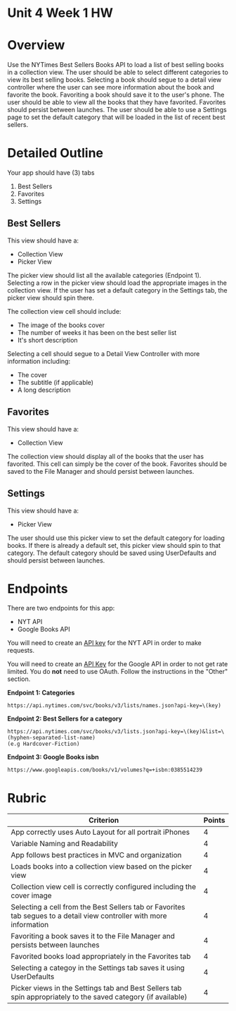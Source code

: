 # Unit 4 Week 1 HW


# Overview

Use the NYTimes Best Sellers Books API to load a list of best selling books in a collection view.   The user should be able to select different categories to view its best selling books.  Selecting a book should segue to a detail view controller where the user can see more information about the book and favorite the book.  Favoriting a book should save it to the user's phone.  The user should be able to view all the books that they have favorited.  Favorites should persist between launches.  The user should be able to use a Settings page to set the default category that will be loaded in the list of recent best sellers.


# Detailed Outline

Your app should have (3) tabs

1. Best Sellers
2. Favorites
3. Settings

## Best Sellers

This view should have a:

- Collection View
- Picker View

The picker view should list all the available categories (Endpoint 1).  Selecting a row in the picker view should load the appropriate images in the collection view.  If the user has set a default category in the Settings tab, the picker view should spin there.

The collection view cell should include:

- The image of the books cover
- The number of weeks it has been on the best seller list
- It's short description

Selecting a cell should segue to a Detail View Controller with more information including:

- The cover
- The subtitle (if applicable)
- A long description

## Favorites

This view should have a:

- Collection View

The collection view should display all of the books that the user has favorited.  This cell can simply be the cover of the book.  Favorites should be saved to the File Manager and should persist between launches.

## Settings

This view should have a:

- Picker View

The user should use this picker view to set the default category for loading books.  If there is already a default set, this picker view should spin to that category.  The default category should be saved using UserDefaults and should persist between launches.



# Endpoints

There are two endpoints for this app:

- NYT API
- Google Books API

You will need to create an [API key](http://developer.nytimes.com/signup) for the NYT API in order to make requests.

You will need to create an [API Key](https://developers.google.com/books/docs/v1/using#APIKey) for the Google API in order to not get rate limited.  You do **not** need to use OAuth.  Follow the instructions in the "Other" section.

**Endpoint 1: Categories**

```
https://api.nytimes.com/svc/books/v3/lists/names.json?api-key=\(key)
```

**Endpoint 2: Best Sellers for a category**

```
https://api.nytimes.com/svc/books/v3/lists.json?api-key=\(key)&list=\(hyphen-separated-list-name)
(e.g Hardcover-Fiction)
```

**Endpoint 3: Google Books isbn**

```
https://www.googleapis.com/books/v1/volumes?q=+isbn:0385514239
```

# Rubric

|Criterion|Points|
|---|---|
| App correctly uses Auto Layout for all portrait iPhones | 4 |
| Variable Naming and Readability | 4 |
| App follows best practices in MVC and organization | 4 |
| Loads books into a collection view based on the picker view | 4 |
| Collection view cell is correctly configured including the cover image | 4 |
| Selecting a cell from the Best Sellers tab or Favorites tab segues to a detail view controller with more information | 4 |
| Favoriting a book saves it to the File Manager and persists between launches | 4 |
| Favorited books load appropriately in the Favorites tab | 4 |
| Selecting a categoy in the Settings tab saves it using UserDefaults | 4 |
| Picker views in the Settings tab and Best Sellers tab spin appropriately to the saved category (if available) | 4 |
